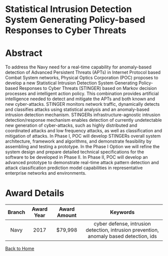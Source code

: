 
Statistical Intrusion Detection System Generating Policy-based Responses to Cyber Threats
=========================================================================================

# Abstract


To address the Navy need for a real-time capability for anomaly-based detection of Advanced Persistent Threats (APTs) in Internet Protocol based Combat System networks, Physical Optics Corporation (POC) proposes to develop a new Statistical Intrusion Detection System Generating Policy-based Responses to Cyber Threats (STINGER) based on Markov decision processes and intelligent action policy. This combination provides artificial intelligence needed to detect and mitigate the APTs and both known and new cyber-attacks. STINGER monitors network traffic, dynamically detects and classifies attacks using statistical analysis and an anomaly-based intrusion detection mechanism. STINGERs infrastructure-agnostic intrusion detection/response mechanism enables detection of currently undetectable new generation of cyber-attacks, such as highly distributed and coordinated attacks and low frequency attacks, as well as classification and mitigation of attacks. In Phase I, POC will develop STINGERs overall system architecture, framework and algorithms, and demonstrate feasibility by assembling and testing a prototype. In the Phase I Option we will refine the system design and prepare detailed technical specifications for the software to be developed in Phase II. In Phase II, POC will develop an advanced prototype to demonstrate real-time attack pattern detection and attack classification prediction model capabilities in representative enterprise networks and environments.  

# Award Details

|Branch|Award Year|Award Amount|Keywords|
| :---: | :---: | :---: | :---: |
|Navy|2017|$79,998|cyber defense, intrusion detection, intrusion prevention, anomaly based detection, ids|
  
  


[Back to Home](https://github.com/chrischow/dod_sbir_awards#1928)